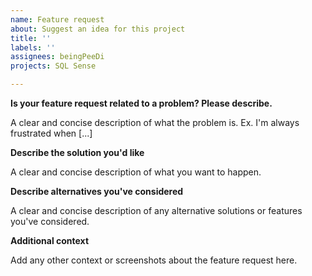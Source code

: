 ```yaml
---
name: Feature request
about: Suggest an idea for this project
title: ''
labels: ''
assignees: beingPeeDi
projects: SQL Sense

---
```


**Is your feature request related to a problem? Please describe.**

A clear and concise description of what the problem is. Ex. I'm always frustrated when [...]

**Describe the solution you'd like**

A clear and concise description of what you want to happen.

**Describe alternatives you've considered**

A clear and concise description of any alternative solutions or features you've considered.

**Additional context**

Add any other context or screenshots about the feature request here.
